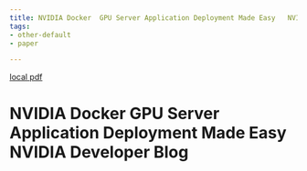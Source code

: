 ```yaml
---
title: NVIDIA Docker  GPU Server Application Deployment Made Easy   NVIDIA Developer Blog
tags:
- other-default
- paper

---
```


[local pdf](../../../pdfs/NVIDIA%20Docker_%20GPU%20Server%20Application%20Deployment%20Made%20Easy%20_%20NVIDIA%20Developer%20Blog.pdf)

# NVIDIA Docker  GPU Server Application Deployment Made Easy   NVIDIA Developer Blog
